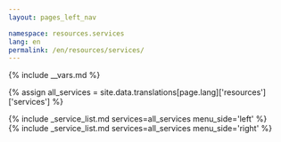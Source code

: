 ```yaml
---
layout: pages_left_nav

namespace: resources.services
lang: en
permalink: /en/resources/services/
---
```


{% include __vars.md %}

<!-- Content starts -->

{% assign all_services = site.data.translations[page.lang]['resources']['services'] %}

<div class="row">
  <div class="col-sm-6">
  {% include _service_list.md services=all_services menu_side='left' %}
  </div>
  <div class="col-sm-6">
  {% include _service_list.md services=all_services menu_side='right' %}
  </div>
</div>

<!-- Content ends -->
